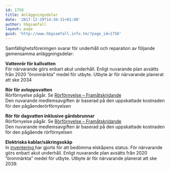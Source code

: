 ```yaml
---
id: 1758
title: Anläggningsdelar
date: '2017-12-29T14:30:31+01:00'
author: hbgsamfall
layout: page
guid: 'http://www.hbgsamfall.info.tm/?page_id=1758'
---
```


Samfällighetsföreningen svarar för underhåll och reparation av följande gemensamma anläggningsdelar:

**Vattenrör för kallvatten**  
För närvarande görs enbart akut underhåll. Enligt nuvarande plan avsätts från 2020 ”öronmärkta” medel för utbyte. Utbyte är för närvarande planerat att ske 2034

**Rör för avloppsvatten**  
Rörförnyelse pågår. Se [Rörförnyelse – Framåtskridande](http://www.hbgsamfall.win/index.php/information-2/rorfornyelse-framatskridande/)  
Den nuvarande medlemsavgiften är baserad på den uppskattade kostnaden för den pågåenderörförnyelsen

**Rör för dagvatten inklusive gårdsbrunnar**  
Rörförnyelse pågår. Se [Rörförnyelse – Framåtskridande](http://www.hbgsamfall.win/index.php/information-2/rorfornyelse-framatskridande/)  
Den nuvarande medlemsavgiften är baserad på den uppskattade kostnaden för den pågående rörförnyelsen

**Elektriska kablar/säkringsskåp**  
In [inventering ](http://www.hbgsamfall.win/index.php/information-2/gavelelskap/)har gjorts för att bedömma elskåpens status. För närvarande görs enbart akut underhåll. Enligt nuvarande plan avsätts från 2020 ”öronmärkta” medel för utbyte. Utbyte är för närvarande planerat att ske 2039.